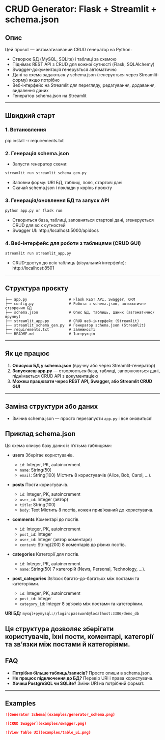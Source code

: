 # CRUD Generator: Flask + Streamlit +  schema.json

## Опис

Цей проєкт — автоматизований CRUD генератор на Python:
- Створює БД (MySQL, SQLite) і таблиці за схемою
- Піднімає REST API з CRUD для кожної сутності (Flask, SQLAlchemy)
- Swagger-документація генерується автоматично
- Дані та схема задаються у schema.json (генерується через Streamlit-форму) якщо потрібно
- Веб-інтерфейс на Streamlit для перегляду, редагування, додавання, видалення даних
- Генератор schema.json на Streamlit

---

## Швидкий старт

### 1. Встановлення

pip install -r requirements.txt

### 2. Генерація schema.json

- Запусти генератор схеми:
```bash
streamlit run streamlit_schema_gen.py
```
- Заповни форму: URI БД, таблиці, поля, стартові дані
- Скачай schema.json і поклади у корінь проєкту

### 3. Генерація/оновлення БД та запуск API

```bash
python app.py or flask run
```

- Створиться база, таблиці, заповняться стартові дані, згенерується CRUD для всіх сутностей
- Swagger UI: http://localhost:5000/apidocs

### 4. Веб-інтерфейс для роботи з таблицями (CRUD GUI)

```bash
streamlit run streamlit_app.py
```

- CRUD-доступ до всіх таблиць (візуальний інтерфейс): http://localhost:8501

---

## Структура проєкту

```
├── app.py                   # Flask REST API, Swagger, ORM
├── config.py                # Робота з schema.json, автоматичне створення БД
├── schema.json              # Опис БД, таблиць, даних (автоматично/вручну)
├── streamlit_app.py         # CRUD веб-інтерфейс (Streamlit)
├── streamlit_schema_gen.py  # Генератор schema.json (Streamlit)
├── requirements.txt         # Залежності
└── README.md                # Інструкція
```

---

## Як це працює

1. **Описуєш БД у schema.json** (вручну або через Streamlit-генератор)
2. **Запускаєш app.py** — створюється база, таблиці, заповнюються дані, піднімається CRUD API з документацією
3. **Можеш працювати через REST API, Swagger, або Streamlit CRUD GUI**

---

## Заміна структури або даних

- Змінив schema.json — просто перезапусти `app.py` і все оновиться!
## Приклад schema.json

Ця схема описує базу даних із п’ятьма таблицями:

- **users**
  Зберігає користувачів.
  - `id`: Integer, PK, autoincrement
  - `name`: String(50)
  - `email`: String(100)
  Містить 8 користувачів (Alice, Bob, Carol, ...).

- **posts**
  Пости користувачів.
  - `id`: Integer, PK, autoincrement
  - `user_id`: Integer (автор)
  - `title`: String(100)
  - `body`: Text
  Містить 8 постів, кожен прив’язаний до користувача.

- **comments**
  Коментарі до постів.
  - `id`: Integer, PK, autoincrement
  - `post_id`: Integer
  - `user_id`: Integer (автор коментаря)
  - `content`: String(200)
  8 коментарів до різних постів.

- **categories**
  Категорії для постів.
  - `id`: Integer, PK, autoincrement
  - `name`: String(50)
  7 категорій (News, Personal, Technology, ...).

- **post_categories**
  Зв’язок багато-до-багатьох між постами та категоріями.
  - `id`: Integer, PK, autoincrement
  - `post_id`: Integer
  - `category_id`: Integer
  8 зв’язків між постами та категоріями.

**URI БД:**
`mysql+pymysql://login:password@localhost:3306/demo_db`

Ця структура дозволяє зберігати користувачів, їхні пости, коментарі, категорії та зв’язки між постами й категоріями.
---

## FAQ

- **Потрібно більше таблиць/записів?**
  Просто опиши в schema.json.
- **Не працює підключення до БД?**
  Перевір URI і права користувача.
- **Хочеш PostgreSQL чи SQLite?**
  Зміни URI на потрібний формат.

---



## Examples



```markdown
![Generator Schema](examples/generator_schema.png)
```


```markdown
![CRUD Swagger](examples/swagger.png)
```

```markdown
![View Table UI](examples/table_ui.png)
```